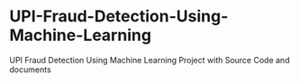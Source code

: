 # UPI-Fraud-Detection-Using-Machine-Learning
UPI Fraud Detection Using Machine Learning Project with Source Code and documents
